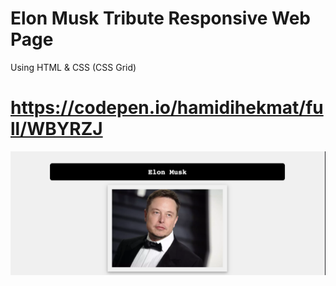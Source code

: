 # Elon Musk Tribute Responsive Web Page
Using HTML & CSS (CSS Grid)

# https://codepen.io/hamidihekmat/full/WBYRZJ

![alt text](Screenshot.png)
